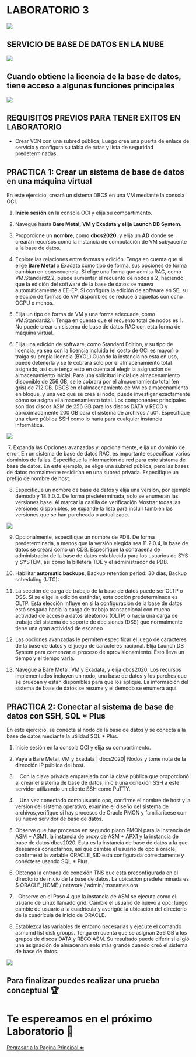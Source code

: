  # LABORATORIO 3
 ![](./img/1.png)

## SERVICIO DE BASE DE DATOS EN LA NUBE 

![](./img/2.png)

## Cuando obtiene la licencia de la base de datos, tiene acceso a algunas funciones principales

![](./img/3.png)

## REQUISITOS PREVIOS PARA TENER EXITOS EN LABORATORIO

* Crear VCN con una subred pública; Luego crea una puerta de enlace de servicio y configura su tabla de rutas y lista de seguridad predeterminadas.

## PRACTICA 1: Crear un sistema de base de datos en una máquina virtual

En este ejercicio, creará un sistema DBCS en una VM mediante la consola OCI.

1.    **Inicie sesión** en la consola OCI y elija su compartimento.

2.    Navegue hasta **Bare Metal, VM y Exadata y elija Launch DB System**.

3.    Proporcione un **nombre**, como **dbcs2020**, y elija un **AD** donde se crearán recursos como la instancia de computación de VM subyacente a la base de datos.

4.    Explore las relaciones entre formas y edición. Tenga en cuenta que si elige **Bare Metal** o Exadata como tipo de forma, sus opciones de forma cambian en consecuencia.       Si elige una forma que admita RAC, como VM.Standard2.2, puede aumentar el recuento de nodos a 2, haciendo que la edición del software de la base de datos se mueva             automáticamente a EE-EP. Si configura la edición de software en SE, su elección de formas de VM disponibles se reduce a aquellas con ocho OCPU o menos.

5.    Elija un tipo de forma de VM y una forma adecuada, como VM.Standard2.1. Tenga en cuenta que el recuento total de nodos es 1. No puede crear un sistema de base de datos         RAC con esta forma de máquina virtual.

6.    Elija una edición de software, como Standard Edition, y su tipo de licencia, ya sea con la licencia incluida (el costo de OCI es mayor) o traiga su propia licencia           (BYOL).Cuando la instancia no está en uso, puede detenerla y se le cobrará solo por el almacenamiento total asignado, así que tenga esto en cuenta al elegir la               asignación de almacenamiento inicial. Para una solicitud inicial de almacenamiento disponible de 256 GB, se le cobrará por el almacenamiento total (en gris) de 712 GB.       DBCS en el almacenamiento de VM es almacenamiento en bloque, y una vez que se crea el nodo, puede investigar exactamente cómo se asigna el almacenamiento total. Los           componentes   principales son dos discos ASM de 256 GB para los discos DATA y RECO y aproximadamente 200 GB para el sistema de archivos / u01. Especifique una clave           pública SSH como lo haría para cualquier instancia informática.
 
 
![](./img/4.png)


 7.    Expanda las Opciones avanzadas y, opcionalmente, elija un dominio de error. En un sistema de base de datos RAC, es importante especificar varios dominios de fallas.          Especifique la información de red para este sistema de base de datos. En este ejemplo, se elige una subred pública, pero las bases de datos normalmente residirían en          una subred privada. Especifique un prefijo de nombre de host.
 
 8.  Especifique un nombre de base de datos y elija una versión, por ejemplo demodb y 18.3.0.0. De forma predeterminada, solo se enumeran las versiones base. Al marcar la         casilla de verificación Mostrar todas las versiones disponibles, se expande la lista para incluir también las versiones que se han parcheado o                                 actualizado.
 
 ![](./img/5.png)
 
 9)   Opcionalmente, especifique un nombre de PDB. De forma predeterminada, a menos que la versión elegida sea 11.2.0.4, la base de datos se creará como un CDB. Especifique         la contraseña de administrador de la base de datos establecida para los usuarios de SYS y SYSTEM, así como la billetera TDE y el administrador de PDB.
 
10)   Habilitar  **automatic backups**, Backup retention period: 30 dias, Backup scheduling (UTC): 

11)   La sección de carga de trabajo de la base de datos puede ser OLTP o DSS. Si se elige la edición estándar, esta opción predeterminada es OLTP. Esta elección influye en         si la configuración de la base de datos está sesgada hacia la carga de trabajo transaccional con mucha actividad de acceso a datos aleatorios (OLTP) o hacia una carga         de trabajo del sistema de soporte de decisiones (DSS) que normalmente tiene una gran actividad de escaneo

12)   Las opciones avanzadas le permiten especificar el juego de caracteres de la base de datos y el juego de caracteres nacional. Elija Launch DB System para comenzar el           proceso de aprovisionamiento. Esto lleva un tiempo y el tiempo varía.

13)  Navegue a Bare Metal, VM y Exadata, y elija dbcs2020. Los recursos implementados incluyen un nodo, una base de datos y los parches que se prueban y están disponibles          para que los aplique. La información del sistema de base de datos se resume y el demodb se enumera aquí.


## PRACTICA 2: Conectar al sistema de base de datos con SSH, SQL * Plus

En este ejercicio, se conecta al nodo de la base de datos y se conecta a la base de datos mediante la utilidad SQL * Plus.

1.    Inicie sesión en la consola OCI y elija su compartimento.

2.    Vaya a Bare Metal, VM y Exadata | dbcs2020| Nodos y tome nota de la dirección IP pública del host.

3.    Con la clave privada emparejada con la clave pública que proporcionó al crear el sistema de base de datos, inicie una conexión SSH a este servidor utilizando un cliente       SSH como PuTTY.

4.    Una vez conectado como usuario opc, confirme el nombre de host y la versión del sistema operativo, examine el diseño del sistema de archivos,verifique si hay procesos         de Oracle PMON y familiarícese con su nuevo servidor de base de datos.

5.    Observe que hay procesos en segundo plano PMON para la instancia de ASM + ASM1, la instancia de proxy de ASM + APX1 y la instancia de base de datos dbcs2020. Esta es la       instancia de base de datos a la que deseamos conectarnos, así que cambie el usuario de opc a oracle, confirme si la variable ORACLE_SID está configurada correctamente         y conéctese usando SQL * Plus.

6.   Obtenga la entrada de conexión TNS que está preconfigurada en el directorio de inicio de la base de datos. La ubicación predeterminada es 
      $ ORACLE_HOME / network / admin/ tnsnames.ora
  
7.   Observe en el Paso 4 que la instancia de ASM se ejecuta como el usuario de Linux llamado grid. Cambie el usuario de nuevo a opc; luego cambie de usuario      a la cuadrícula y averigüe la ubicación del directorio de la cuadrícula de inicio de ORACLE.

8.   Establezca las variables de entorno necesarias y ejecute el comando asmcmd list disk groups. Tenga en cuenta que se asignan 256 GB a los grupos de            discos DATA y RECO ASM. Su resultado puede diferir si eligió una asignación de almacenamiento más grande cuando creó el sistema de base de datos.

![](./img/6.png)[](https://www.oracle.com/index.html)

## Para finalizar puedes realizar una prueba conceptual :trophy:


# Te espereamos en el próximo Laboratorio  :rocket:

[Regrasar a la Pagina Principal :arrow_left:](../README.md)

